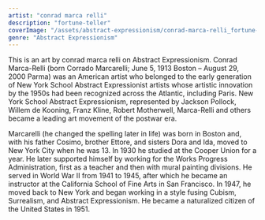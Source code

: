 ```yaml
---
artist: "conrad marca relli"
description: "fortune-teller"
coverImage: "/assets/abstract-expressionism/conrad-marca-relli_fortune-teller.jpg"
genre: "Abstract Expressionism"
---
```

This is an art by conrad marca relli on Abstract Expressionism. Conrad Marca-Relli (born Corrado Marcarelli; June 5, 1913 Boston – August 29, 2000 Parma) was an American artist who belonged to the early generation of New York School Abstract Expressionist artists whose artistic innovation by the 1950s had been recognized across the Atlantic, including Paris. New York School Abstract Expressionism, represented by Jackson Pollock, Willem de Kooning, Franz Kline, Robert Motherwell, Marca-Relli and others became a leading art movement of the postwar era.

Marcarelli (he changed the spelling later in life) was born in Boston and, with his father Cosimo, brother Ettore, and sisters Dora and Ida, moved to New York City when he was 13. In 1930 he studied at the Cooper Union for a year. He later supported himself by working for the Works Progress Administration, first as a teacher and then with mural painting divisions. He served in World War II from 1941 to 1945, after which he became an instructor at the California School of Fine Arts in San Francisco. In 1947, he moved back to New York and began working in a style fusing Cubism, Surrealism, and Abstract Expressionism. He became a naturalized citizen of the United States in 1951.

